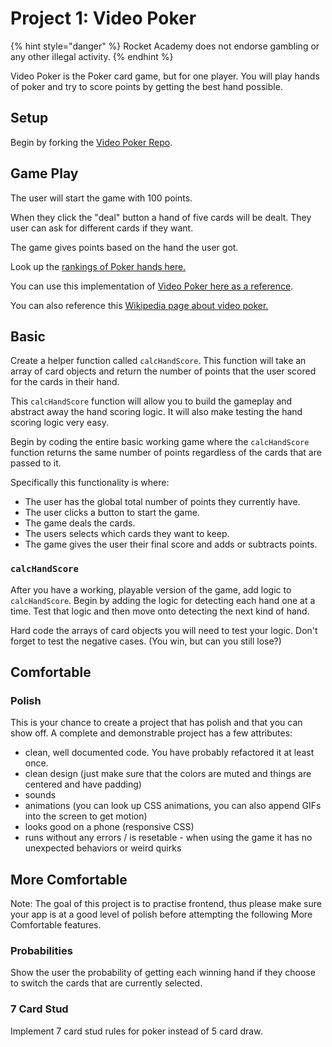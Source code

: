 # Project 1: Video Poker

{% hint style="danger" %}
Rocket Academy does not endorse gambling or any other illegal activity.
{% endhint %}

Video Poker is the Poker card game, but for one player. You will play hands of poker and try to score points by getting the best hand possible.

## Setup

Begin by forking the [Video Poker Repo](https://github.com/rocketacademy/video-poker-swe1).

## Game Play

The user will start the game with 100 points.

When they click the "deal" button a hand of five cards will be dealt. They user can ask for different cards if they want.

The game gives points based on the hand the user got.

Look up the [rankings of Poker hands here.](https://en.wikipedia.org/wiki/List_of_poker_hands)

You can use this implementation of [Video Poker here as a reference](https://www.freeslots.com/poker.htm).

You can also reference this [Wikipedia page about video poker.](https://en.wikipedia.org/wiki/Video_poker)

## Basic

Create a helper function called `calcHandScore`. This function will take an array of card objects and return the number of points that the user scored for the cards in their hand.

This `calcHandScore` function will allow you to build the gameplay and abstract away the hand scoring logic. It will also make testing the hand scoring logic very easy.

Begin by coding the entire basic working game where the `calcHandScore` function returns the same number of points regardless of the cards that are passed to it.

Specifically this functionality is where:

* The user has the global total number of points they currently have.
* The user clicks a button to start the game.
* The game deals the cards.
* The users selects which cards they want to keep.
* The game gives the user their final score and adds or subtracts points.

### `calcHandScore`

After you have a working, playable version of the game, add logic to `calcHandScore`. Begin by adding the logic for detecting each hand one at a time. Test that logic and then move onto detecting the next kind of hand.

Hard code the arrays of card objects you will need to test your logic. Don't forget to test the negative cases. \(You win, but can you still lose?\)

## Comfortable

### Polish

This is your chance to create a project that has polish and that you can show off. A complete and demonstrable project has a few attributes:

* clean, well documented code. You have probably refactored it at least once.
* clean design \(just make sure that the colors are muted and things are centered and have padding\)
* sounds
* animations \(you can look up CSS animations, you can also append GIFs into the screen to get motion\)
* looks good on a phone \(responsive CSS\)
* runs without any errors / is resetable - when using the game it has no unexpected behaviors or weird quirks

## More Comfortable

Note: The goal of this project is to practise frontend, thus please make sure your app is at a good level of polish before attempting the following More Comfortable features.

### Probabilities

Show the user the probability of getting each winning hand if they choose to switch the cards that are currently selected.

### 7 Card Stud

Implement 7 card stud rules for poker instead of 5 card draw.


